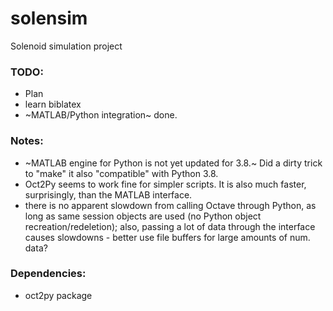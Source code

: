 # solensim
Solenoid simulation project

### TODO:
 - Plan
 - learn biblatex
 - ~MATLAB/Python integration~ done.

### Notes:
 - ~MATLAB engine for Python is not yet updated for 3.8.~ Did a dirty trick to "make" it also "compatible" with Python 3.8.
 - Oct2Py seems to work fine for simpler scripts. It is also much faster, surprisingly, than the MATLAB interface.
 - there is no apparent slowdown from calling Octave through Python, as long as same session objects are used (no Python object recreation/redeletion); also, passing a lot of data through the interface causes slowdowns - better use file buffers for large amounts of num. data?

### Dependencies:
 - oct2py package
